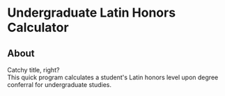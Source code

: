 # Undergraduate Latin Honors Calculator

## About
Catchy title, right? <br />
This quick program calculates a student's Latin honors level upon degree conferral for undergraduate studies. 
